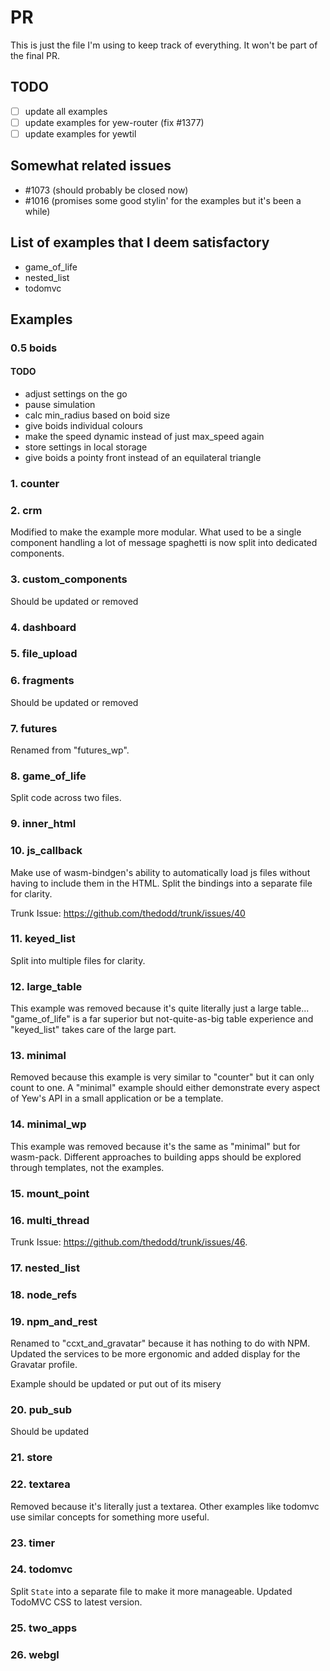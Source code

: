 # PR

This is just the file I'm using to keep track of everything. It won't be part of the final PR.

## TODO

- [ ] update all examples
- [ ] update examples for yew-router (fix #1377)
- [ ] update examples for yewtil

## Somewhat related issues

- #1073 (should probably be closed now)
- #1016 (promises some good stylin' for the examples but it's been a while)

## List of examples that I deem satisfactory

- game_of_life
- nested_list
- todomvc

## Examples

### 0.5 boids

#### TODO

- adjust settings on the go
- pause simulation
- calc min_radius based on boid size
- give boids individual colours
- make the speed dynamic instead of just max_speed again
- store settings in local storage
- give boids a pointy front instead of an equilateral triangle

### 1. counter

### 2. crm

Modified to make the example more modular.
What used to be a single component handling a lot of message spaghetti is now split into dedicated components.

### 3. custom_components

Should be updated or removed

### 4. dashboard

### 5. file_upload

### 6. fragments

Should be updated or removed

### 7. futures

Renamed from "futures_wp".

### 8. game_of_life

Split code across two files.

### 9. inner_html

### 10. js_callback

Make use of wasm-bindgen's ability to automatically load js files without having to include them in the HTML.
Split the bindings into a separate file for clarity.

Trunk Issue: <https://github.com/thedodd/trunk/issues/40>

### 11. keyed_list

Split into multiple files for clarity.

### 12. large_table

This example was removed because it's quite literally just a large table...
"game_of_life" is a far superior but not-quite-as-big table experience and "keyed_list" takes care of the large part.

### 13. minimal

Removed because this example is very similar to "counter" but it can only count to one.
A "minimal" example should either demonstrate every aspect of Yew's API in a small application or be a template.

### 14. minimal_wp

This example was removed because it's the same as "minimal" but for wasm-pack.
Different approaches to building apps should be explored through templates, not the examples.

### 15. mount_point

### 16. multi_thread

Trunk Issue: <https://github.com/thedodd/trunk/issues/46>.

### 17. nested_list

### 18. node_refs

### 19. npm_and_rest

Renamed to "ccxt_and_gravatar" because it has nothing to do with NPM.
Updated the services to be more ergonomic and added display for the Gravatar profile.

Example should be updated or put out of its misery

### 20. pub_sub

Should be updated

### 21. store

### 22. textarea

Removed because it's literally just a textarea.
Other examples like todomvc use similar concepts for something more useful.

### 23. timer

### 24. todomvc

Split `State` into a separate file to make it more manageable.
Updated TodoMVC CSS to latest version.

### 25. two_apps

### 26. webgl
